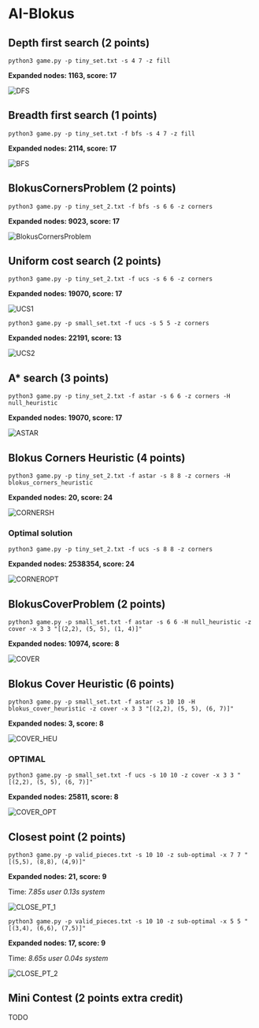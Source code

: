 # AI-Blokus

##  Depth first search (2 points)
`python3 game.py -p tiny_set.txt -s 4 7 -z fill`

**Expanded nodes: 1163, score: 17**

![DFS](https://i.imgur.com/JNUhuR2.png)

## Breadth first search (1 points)
`python3 game.py -p tiny_set.txt -f bfs -s 4 7 -z fill`

**Expanded nodes: 2114, score: 17**

![BFS](https://i.imgur.com/dmCM0R1.png)

## BlokusCornersProblem (2 points)
`python3 game.py -p tiny_set_2.txt -f bfs -s 6 6 -z corners`

**Expanded nodes: 9023, score: 17**

![BlokusCornersProblem](https://i.imgur.com/o9VGBAa.png)

## Uniform cost search (2 points)
`python3 game.py -p tiny_set_2.txt -f ucs -s 6 6 -z corners`

**Expanded nodes: 19070, score: 17**

![UCS1](https://i.imgur.com/jPCV5yV.png)

`python3 game.py -p small_set.txt -f ucs -s 5 5 -z corners`

**Expanded nodes: 22191, score: 13**

![UCS2](https://i.imgur.com/xdmqV0w.png)

## A* search (3 points)
`python3 game.py -p tiny_set_2.txt -f astar -s 6 6 -z corners -H null_heuristic`

**Expanded nodes: 19070, score: 17**

![ASTAR](https://i.imgur.com/16apZ9L.png)

## Blokus Corners Heuristic (4 points)
`python3 game.py -p tiny_set_2.txt -f astar -s 8 8 -z corners -H blokus_corners_heuristic `

**Expanded nodes: 20, score: 24**

![CORNERSH](https://i.imgur.com/WRKq8fB.png)

### Optimal solution
`python3 game.py -p tiny_set_2.txt -f ucs -s 8 8 -z corners`

**Expanded nodes: 2538354, score: 24**

![CORNEROPT](https://i.imgur.com/fSHTHNy.png)

## BlokusCoverProblem (2 points)
`python3 game.py -p small_set.txt -f astar -s 6 6 -H null_heuristic -z cover -x 3 3 "[(2,2), (5, 5), (1, 4)]"`

**Expanded nodes: 10974, score: 8**

![COVER](https://i.imgur.com/N3wVgh9.png)

## Blokus Cover Heuristic (6 points)
`python3 game.py -p small_set.txt -f astar -s 10 10 -H blokus_cover_heuristic -z cover -x 3 3 "[(2,2), (5, 5), (6, 7)]"`

**Expanded nodes: 3, score: 8**

![COVER_HEU](https://i.imgur.com/Ogxbkkq.png)

### OPTIMAL
`python3 game.py -p small_set.txt -f ucs -s 10 10 -z cover -x 3 3 "[(2,2), (5, 5), (6, 7)]"`

**Expanded nodes: 25811, score: 8**

![COVER_OPT](https://i.imgur.com/aQJKOmP.png)

## Closest point (2 points)
`python3 game.py -p valid_pieces.txt -s 10 10 -z sub-optimal -x 7 7 "[(5,5), (8,8), (4,9)]"`

**Expanded nodes: 21, score: 9**

Time: _7.85s user 0.13s system_

![CLOSE_PT_1](https://i.imgur.com/hYqPyOn.png)

`python3 game.py -p valid_pieces.txt -s 10 10 -z sub-optimal -x 5 5 "[(3,4), (6,6), (7,5)]"`

**Expanded nodes: 17, score: 9**

Time: _8.65s user 0.04s system_

![CLOSE_PT_2](https://i.imgur.com/8YkbBOr.png)
##  Mini Contest (2 points extra credit) 
TODO